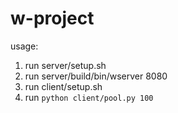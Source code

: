 # w-project

usage:
1) run server/setup.sh
2) run server/build/bin/wserver 8080
3) run client/setup.sh
4) run `python client/pool.py 100`